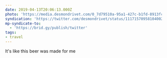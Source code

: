 ```yaml
---
date: 2019-04-13T20:06:13.000Z
photo: 'https://media.desmondrivet.com/0_7d79510a-95a1-427c-b1fd-8913fc6a02a6.jpg'
syndication: 'https://twitter.com/desmondrivet/status/1117157095810400256'
mp-syndicate-to:
  - 'https://brid.gy/publish/twitter'
tags:
- travel
---
```


It's like this beer was made for me  

